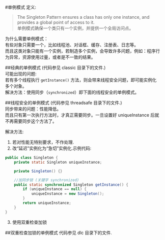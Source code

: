 #单例模式
定义:  
>The Singleton Pattern ensures a class has only one instance, and provides a global point of access to it.  
单例模式确保一个类只有一个实例，并提供一个全局访问点。

为什么需要单例模式：  
有些对象只需要一个，比如线程池、对话框、缓存、注册表、日志等。  
而且这类对象只能有一个实例，若制造多个实例，会导致许多问题，例如：程序行为异常，资源使用过量，或者是不一致的结果。

##经典的单例模式
(代码参见 classic 目录下的文件.)    
可能出现的问题:  
若有多个线程执行 `getInstance()` 方法，则会带来线程安全问题，即可能实例化多个对象。  
解决方法：使用同步（`synchronized`）即下面的线程安全的单例模式。

##线程安全的单例模式
(代码参见 threadsafe 目录下的文件.)  
同步带来的问题：性能降低。  
而且只有第一次执行方法时，才真正需要同步。一旦设置好 uniqueInstance 后就不再需要同步这个方法了。

解决方法:  
1) 若对性能无特别要求，不作处理.  
2) 改“延迟”实例化为“急切”实例化.示例代码:  

``` java
public class Singleton {
    private static Singleton uniqueInstance;

    private Singleton() {}

    //加同步锁 (关键字 synchronized)
    public static synchronized Singleton getInstance() {
        if (uniqueInstance == null) {
            uniqueInstance = new Singleton();
        }
        return uniqueInstance;
    }
}
```

3) 使用双重检查加锁

##双重检查加锁的单例模式
代码参见 dlc 目录下的文件.